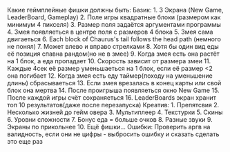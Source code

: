 Какие геймплейные фишки должны быть:
    Базик:
        1. 3 Экрана (New Game, LeaderBoard, Gameplay)
        2. Поле игры квадратные блоки (размером как минимум 4 пикселя)
        3. Размер поля задаётся аргументами программы
        4. Змея появляеться в центре поля с размеров 4 блока
        5. Змея сама двигаеться
        6. Each block of Chaurus's tail follows the head path (немного не понял)
        7. Может влево и вправо стрелками
        8. Хотя бы один вид еды её позиция спавна рандом(но не в змее)
        9. Когда змея есть она растёт на 1 блок, а еда пропадает
        10. Скорость зависит от размера змеи
        11. Каждые 4сек её размер уменьшаеться на 1 блок, если её размер <2 она погибает
        12. Когда змея есть еду таймер(походу на уменьшение длины) сбрасываеться
        13. Если змея врезалась в конец карты или свой блок она мертва
        14. После проигрыша появляеться окно New Game
        15. После каждой игры счёт сохраняеться
        16. LeaderBoards экран хранит топ 10 результатов(даже после перезапуска)
    Креатив:
        1. Препятсвия
        2. Несколько жизней до гейм овера
        3. Мультиплеер
        4. Текстурки
        5. Скины
        6. Уровни сложности
        7. Бонус еда = больше очков
        8. Разные звуки
        9. Экраны по прикольнее
        10. Ещё фишки... 
    Ошибки:
        Проверить аргв на валидность, если они не цифры - выбросить ошибку и сказать сделать это еще раз 
